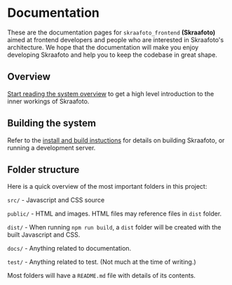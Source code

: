 # Documentation

These are the documentation pages for `skraafoto_frontend` **(Skraafoto)** aimed at frontend developers and people who are interested in Skraafoto's architecture. 
We hope that the documentation will make you enjoy developing Skraafoto and help you to keep the codebase in great shape.

## Overview

[Start reading the system overview](tutorials/overview.md) to get a high level introduction to the inner workings of Skraafoto.

## Building the system

Refer to the [install and build instuctions](tutorials/installing.md) for details on building Skraafoto, or running a development server.

## Folder structure

Here is a quick overview of the most important folders in this project:

`src/` - Javascript and CSS source

`public/` - HTML and images. HTML files may reference files in `dist` folder.

`dist/` - When running `npm run build`, a `dist` folder will be created with the built Javascript and CSS. 

`docs/` - Anything related to documentation.

`test/` - Anything related to test. (Not much at the time of writing.)

Most folders will have a `README.md` file with details of its contents.
